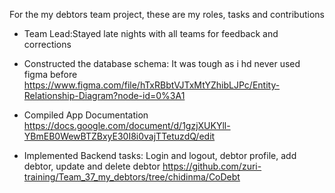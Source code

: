 For the my debtors team project, these are my roles, tasks and contributions

* Team Lead:Stayed late nights with all teams for feedback and corrections

* Constructed the database schema: It was tough as i hd never used figma before
https://www.figma.com/file/hTxRBbtVJTxMtYZhibLJPc/Entity-Relationship-Diagram?node-id=0%3A1

* Compiled App Documentation
https://docs.google.com/document/d/1gzjXUKYll-YBmEB0WewBTZBxyE30I8i0vajTTetuzdQ/edit

* Implemented Backend tasks: Login and logout, debtor profile, add debtor, update and delete debtor
https://github.com/zuri-training/Team_37_my_debtors/tree/chidinma/CoDebt